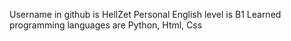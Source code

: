Username in github is HellZet
Personal English level is B1
Learned programming languages are Python,
Html,
Css
